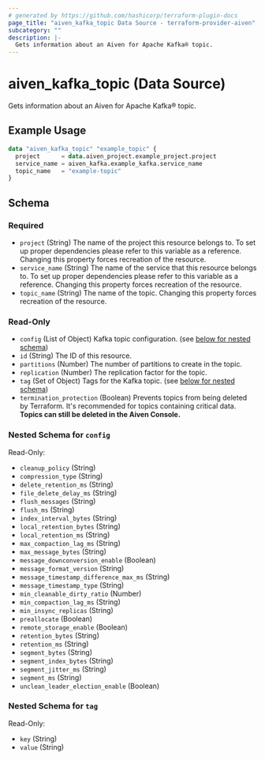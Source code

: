 ```yaml
---
# generated by https://github.com/hashicorp/terraform-plugin-docs
page_title: "aiven_kafka_topic Data Source - terraform-provider-aiven"
subcategory: ""
description: |-
  Gets information about an Aiven for Apache Kafka® topic.
---
```


# aiven_kafka_topic (Data Source)

Gets information about an Aiven for Apache Kafka® topic.

## Example Usage

```terraform
data "aiven_kafka_topic" "example_topic" {
  project      = data.aiven_project.example_project.project
  service_name = aiven_kafka.example_kafka.service_name
  topic_name   = "example-topic"
}
```

<!-- schema generated by tfplugindocs -->
## Schema

### Required

- `project` (String) The name of the project this resource belongs to. To set up proper dependencies please refer to this variable as a reference. Changing this property forces recreation of the resource.
- `service_name` (String) The name of the service that this resource belongs to. To set up proper dependencies please refer to this variable as a reference. Changing this property forces recreation of the resource.
- `topic_name` (String) The name of the topic. Changing this property forces recreation of the resource.

### Read-Only

- `config` (List of Object) Kafka topic configuration. (see [below for nested schema](#nestedatt--config))
- `id` (String) The ID of this resource.
- `partitions` (Number) The number of partitions to create in the topic.
- `replication` (Number) The replication factor for the topic.
- `tag` (Set of Object) Tags for the Kafka topic. (see [below for nested schema](#nestedatt--tag))
- `termination_protection` (Boolean) Prevents topics from being deleted by Terraform. It's recommended for topics containing critical data. **Topics can still be deleted in the Aiven Console.**

<a id="nestedatt--config"></a>
### Nested Schema for `config`

Read-Only:

- `cleanup_policy` (String)
- `compression_type` (String)
- `delete_retention_ms` (String)
- `file_delete_delay_ms` (String)
- `flush_messages` (String)
- `flush_ms` (String)
- `index_interval_bytes` (String)
- `local_retention_bytes` (String)
- `local_retention_ms` (String)
- `max_compaction_lag_ms` (String)
- `max_message_bytes` (String)
- `message_downconversion_enable` (Boolean)
- `message_format_version` (String)
- `message_timestamp_difference_max_ms` (String)
- `message_timestamp_type` (String)
- `min_cleanable_dirty_ratio` (Number)
- `min_compaction_lag_ms` (String)
- `min_insync_replicas` (String)
- `preallocate` (Boolean)
- `remote_storage_enable` (Boolean)
- `retention_bytes` (String)
- `retention_ms` (String)
- `segment_bytes` (String)
- `segment_index_bytes` (String)
- `segment_jitter_ms` (String)
- `segment_ms` (String)
- `unclean_leader_election_enable` (Boolean)


<a id="nestedatt--tag"></a>
### Nested Schema for `tag`

Read-Only:

- `key` (String)
- `value` (String)
